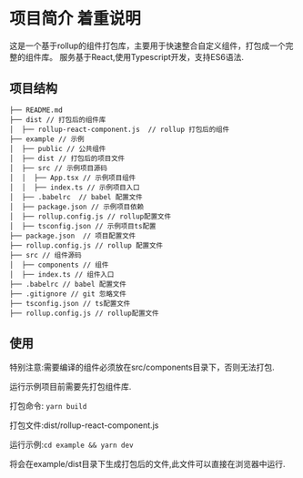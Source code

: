 项目简介 着重说明
================

这是一个基于rollup的组件打包库，主要用于快速整合自定义组件，打包成一个完整的组件库。
服务基于React,使用Typescript开发，支持ES6语法.

## 项目结构

```
├── README.md
├── dist // 打包后的组件库
│  ├── rollup-react-component.js  // rollup 打包后的组件
├── example // 示例
│  ├── public // 公共组件
│  ├── dist // 打包后的项目文件
│  ├── src // 示例项目源码
│  │  ├── App.tsx // 示例项目组件
│  │  ├── index.ts // 示例项目入口
│  ├── .babelrc  // babel 配置文件
│  ├── package.json // 示例项目依赖
│  ├── rollup.config.js // rollup配置文件
│  ├── tsconfig.json // 示例项目ts配置
├── package.json  // 项目配置文件
├── rollup.config.js // rollup 配置文件
├── src // 组件源码
│  ├── components // 组件
│  ├── index.ts // 组件入口
├── .babelrc // babel 配置文件
├── .gitignore // git 忽略文件
├── tsconfig.json // ts配置文件
├── rollup.config.js // rollup配置文件

```

## 使用

特别注意:需要编译的组件必须放在src/components目录下，否则无法打包.

运行示例项目前需要先打包组件库.

打包命令: `yarn build`

打包文件:dist/rollup-react-component.js

运行示例:`cd example && yarn dev`

将会在example/dist目录下生成打包后的文件,此文件可以直接在浏览器中运行.
